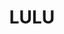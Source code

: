 ---
artist: 'Conway the Machine'
title: LULU
apple_link: 'https://music.apple.com/us/album/lulu/1503800328'
link: 'https://www.dropbox.com/s/v2wpjzd744qop0u/LULU.zip?dl=1'
content: ""
new_image: ../assets/FFWD/LULU.png
published_date: '2020-04-05T01:25:57.000Z'
---